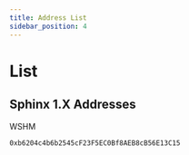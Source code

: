 ```yaml
---
title: Address List
sidebar_position: 4
---
```


# List

## Sphinx 1.X Addresses

WSHM

    0xb6204c4b6b2545cF23F5EC0Bf8AEB8cB56E13C15

